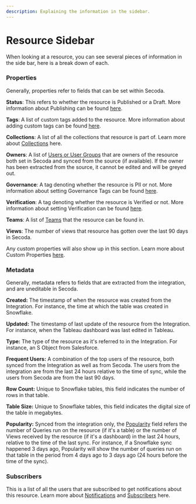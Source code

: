 ```yaml
---
description: Explaining the information in the sidebar.
---
```


# Resource Sidebar

When looking at a resource, you can see several pieces of information in the side bar, here is a break down of each.&#x20;

### Properties

Generally, properties refer to fields that can be set within Secoda.&#x20;

**Status**: This refers to whether the resource is Published or a Draft. More information about Publishing can be found [here](../getting-started/secoda-as-an-admin/add-documentation/publishing.md).

**Tags**: A list of custom tags added to the resource. More information about adding custom tags can be found [here](tags/custom-tags.md).

**Collections**: A list of all the collections that resource is part of. Learn more about [Collections](../features/collections-1.md) here.&#x20;

**Owners**: A list of [Users or User Groups](../user-management/) that are owners of the resource both set in Secoda and synced from the source (if available). If the owner has been extracted from the source, it cannot be edited and will be greyed out.&#x20;

**Governance**: A tag denoting whether the resource is PII or not. More information about setting Governance Tags can be found [here](../readme/best-practices/data-governance.md).

**Verification**: A tag denoting whether the resource is Verified or not. More information about setting Verification can be found [here](tags/verified-tag.md).

**Teams**: A list of [Teams](../user-management/teams.md) that the resource can be found in.&#x20;

**Views**: The number of views that resource has gotten over the last 90 days in Secoda.&#x20;

Any custom properties will also show up in this section. Learn more about Custom Properties [here](adding-custom-properties.md).&#x20;

### Metadata

Generally, metadata refers to fields that are extracted from the integration, and are uneditable in Secoda.&#x20;

**Created:** The timestamp of when the resource was created from the Integration. For instance, the time at which the table was created in Snowflake.

**Updated:** The timestamp of last update of the resource from the Integration. For instance, when the Tableau dashboard was last edited in Tableau.&#x20;

**Type:** The type of the resource as it's referred to in the Integration. For instance, an S Object from Salesforce.&#x20;

**Frequent Users:** A combination of the top users of the resource, both synced from the Integration as well as from Secoda. The users from the integration are from the last 24 hours relative to the time of sync, while the users from Secoda are from the last 90 days.&#x20;

**Row Count:** Unique to Snowflake tables, this field indicates the number of rows in that table.&#x20;

**Table Size:** Unique to Snowflake tables, this field indicates the digital size of the table in megabytes.&#x20;

**Popularity:** Synced from the integration only, the [Popularity](../features/popularity.md) field refers the number of Queries run on the resource (if it's a table) or the number of Views received by the resource (if it's a dashboard) in the last 24 hours, relative to the time of the last sync. For instance, if a Snowflake sync happened 3 days ago, Popularity will show the number of queries run on that table in the period from 4 days ago to 3 days ago (24 hours before the time of the sync).&#x20;

### Subscribers

This is a list of all the users that are subscribed to get notifications about this resource. Learn more about [Notifications](../features/notifications.md) and [Subscribers](resource-sidebar.md#subscribers) here.&#x20;
